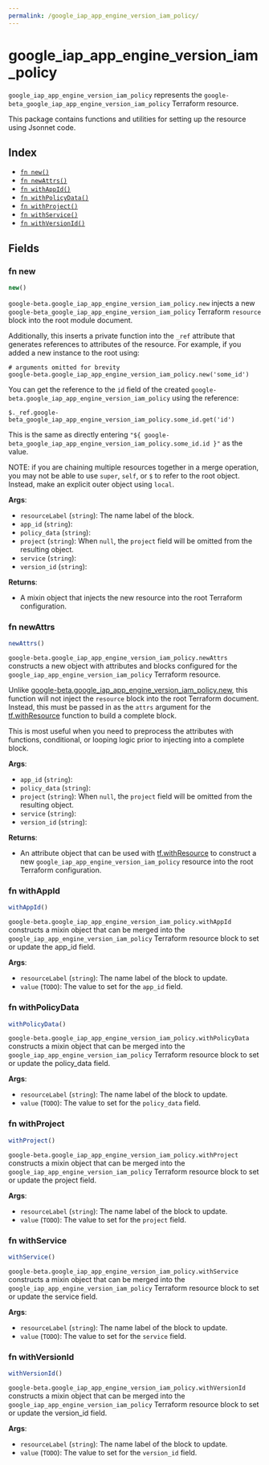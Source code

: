 ```yaml
---
permalink: /google_iap_app_engine_version_iam_policy/
---
```


# google_iap_app_engine_version_iam_policy

`google_iap_app_engine_version_iam_policy` represents the `google-beta_google_iap_app_engine_version_iam_policy` Terraform resource.



This package contains functions and utilities for setting up the resource using Jsonnet code.


## Index

* [`fn new()`](#fn-new)
* [`fn newAttrs()`](#fn-newattrs)
* [`fn withAppId()`](#fn-withappid)
* [`fn withPolicyData()`](#fn-withpolicydata)
* [`fn withProject()`](#fn-withproject)
* [`fn withService()`](#fn-withservice)
* [`fn withVersionId()`](#fn-withversionid)

## Fields

### fn new

```ts
new()
```


`google-beta.google_iap_app_engine_version_iam_policy.new` injects a new `google-beta_google_iap_app_engine_version_iam_policy` Terraform `resource`
block into the root module document.

Additionally, this inserts a private function into the `_ref` attribute that generates references to attributes of the
resource. For example, if you added a new instance to the root using:

    # arguments omitted for brevity
    google-beta.google_iap_app_engine_version_iam_policy.new('some_id')

You can get the reference to the `id` field of the created `google-beta.google_iap_app_engine_version_iam_policy` using the reference:

    $._ref.google-beta_google_iap_app_engine_version_iam_policy.some_id.get('id')

This is the same as directly entering `"${ google-beta_google_iap_app_engine_version_iam_policy.some_id.id }"` as the value.

NOTE: if you are chaining multiple resources together in a merge operation, you may not be able to use `super`, `self`,
or `$` to refer to the root object. Instead, make an explicit outer object using `local`.

**Args**:
  - `resourceLabel` (`string`): The name label of the block.
  - `app_id` (`string`): 
  - `policy_data` (`string`): 
  - `project` (`string`):  When `null`, the `project` field will be omitted from the resulting object.
  - `service` (`string`): 
  - `version_id` (`string`): 

**Returns**:
- A mixin object that injects the new resource into the root Terraform configuration.


### fn newAttrs

```ts
newAttrs()
```


`google-beta.google_iap_app_engine_version_iam_policy.newAttrs` constructs a new object with attributes and blocks configured for the `google_iap_app_engine_version_iam_policy`
Terraform resource.

Unlike [google-beta.google_iap_app_engine_version_iam_policy.new](#fn-googleiapappengineversioniampolicynew), this function will not inject the `resource`
block into the root Terraform document. Instead, this must be passed in as the `attrs` argument for the
[tf.withResource](https://github.com/tf-libsonnet/core/tree/main/docs#fn-withresource) function to build a complete block.

This is most useful when you need to preprocess the attributes with functions, conditional, or looping logic prior to
injecting into a complete block.

**Args**:
  - `app_id` (`string`): 
  - `policy_data` (`string`): 
  - `project` (`string`):  When `null`, the `project` field will be omitted from the resulting object.
  - `service` (`string`): 
  - `version_id` (`string`): 

**Returns**:
  - An attribute object that can be used with [tf.withResource](https://github.com/tf-libsonnet/core/tree/main/docs#fn-withresource) to construct a new `google_iap_app_engine_version_iam_policy` resource into the root Terraform configuration.


### fn withAppId

```ts
withAppId()
```

`google-beta.google_iap_app_engine_version_iam_policy.withAppId` constructs a mixin object that can be merged into the `google_iap_app_engine_version_iam_policy`
Terraform resource block to set or update the app_id field.



**Args**:
  - `resourceLabel` (`string`): The name label of the block to update.
  - `value` (`TODO`): The value to set for the `app_id` field.


### fn withPolicyData

```ts
withPolicyData()
```

`google-beta.google_iap_app_engine_version_iam_policy.withPolicyData` constructs a mixin object that can be merged into the `google_iap_app_engine_version_iam_policy`
Terraform resource block to set or update the policy_data field.



**Args**:
  - `resourceLabel` (`string`): The name label of the block to update.
  - `value` (`TODO`): The value to set for the `policy_data` field.


### fn withProject

```ts
withProject()
```

`google-beta.google_iap_app_engine_version_iam_policy.withProject` constructs a mixin object that can be merged into the `google_iap_app_engine_version_iam_policy`
Terraform resource block to set or update the project field.



**Args**:
  - `resourceLabel` (`string`): The name label of the block to update.
  - `value` (`TODO`): The value to set for the `project` field.


### fn withService

```ts
withService()
```

`google-beta.google_iap_app_engine_version_iam_policy.withService` constructs a mixin object that can be merged into the `google_iap_app_engine_version_iam_policy`
Terraform resource block to set or update the service field.



**Args**:
  - `resourceLabel` (`string`): The name label of the block to update.
  - `value` (`TODO`): The value to set for the `service` field.


### fn withVersionId

```ts
withVersionId()
```

`google-beta.google_iap_app_engine_version_iam_policy.withVersionId` constructs a mixin object that can be merged into the `google_iap_app_engine_version_iam_policy`
Terraform resource block to set or update the version_id field.



**Args**:
  - `resourceLabel` (`string`): The name label of the block to update.
  - `value` (`TODO`): The value to set for the `version_id` field.
